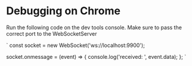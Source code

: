 # Debugging on Chrome


Run the following code on the dev tools console.
Make sure to pass the correct port to the WebSocketServer

`
const socket = new WebSocket('ws://localhost:9900');

socket.onmessage = (event) => {
  console.log('received: ', event.data);
};
`